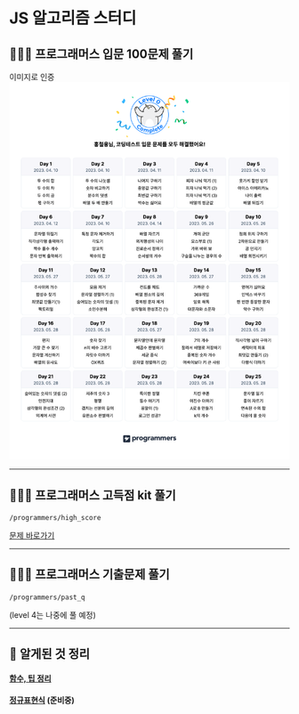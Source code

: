 # JS 알고리즘 스터디

## 🧑🏻‍💻 프로그래머스 입문 100문제 풀기
이미지로 인증
<img src="./image/코딩테스트%20입문%20캘린더%20.png" />

***

## 🧑🏻‍💻 프로그래머스 고득점 kit 풀기
`/programmers/high_score`

[문제 바로가기](https://school.programmers.co.kr/learn/challenges?tab=algorithm_practice_kit)

***

## 🧑🏻‍💻 프로그래머스 기출문제 풀기
`/programmers/past_q`

(level 4는 나중에 풀 예정)

***
 
## 📝 알게된 것 정리
#### [함수, 팁 정리](https://velog.io/@cu1210/JS%EB%A1%9C-%EC%BD%94%EB%94%A9%ED%85%8C%EC%8A%A4%ED%8A%B8-%EC%B2%98%EC%9D%8C-%EC%A4%80%EB%B9%84%ED%95%98%EB%A9%B4%EC%84%9C-%EC%95%8C%EA%B2%8C%EB%90%9C-%ED%95%A8%EC%88%98-%ED%8C%81)
#### [정규표현식](https://velog.io/@cu1210/%EC%A0%95%EA%B7%9C%ED%91%9C%ED%98%84%EC%8B%9D) (준비중)